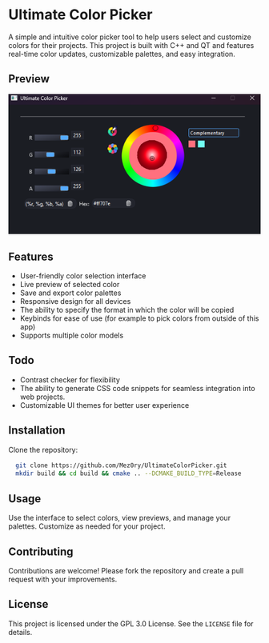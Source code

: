# Ultimate Color Picker

A simple and intuitive color picker tool to help users select and customize colors for their projects. This project is built with C++ and QT and features real-time color updates, customizable palettes, and easy integration. 

## Preview
<picture>
	<img alt="color picker preview" src="preview.png">
</picture>

## Features
- User-friendly color selection interface
- Live preview of selected color
- Save and export color palettes
- Responsive design for all devices
- The ability to specify the format in which the color will be copied
- Keybinds for ease of use (for example to pick colors from outside of this app)
- Supports multiple color models

## Todo
- Contrast checker for flexibility
- The ability to generate CSS code snippets for seamless integration into web projects.
- Customizable UI themes for better user experience

## Installation
Clone the repository:
```bash
  git clone https://github.com/Mez0ry/UltimateColorPicker.git
  mkdir build && cd build && cmake .. --DCMAKE_BUILD_TYPE=Release
```

## Usage
Use the interface to select colors, view previews, and manage your palettes. Customize as needed for your project.

## Contributing
Contributions are welcome! Please fork the repository and create a pull request with your improvements.

## License
This project is licensed under the GPL 3.0 License. See the `LICENSE` file for details.